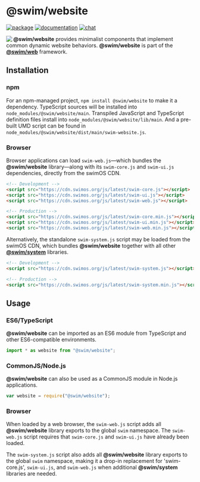 # @swim/website

[![package](https://img.shields.io/npm/v/@swim/website.svg)](https://www.npmjs.com/package/@swim/website)
[![documentation](https://img.shields.io/badge/doc-TypeDoc-blue.svg)](https://docs.swimos.org/js/latest/modules/_swim_website.html)
[![chat](https://img.shields.io/badge/chat-Gitter-green.svg)](https://gitter.im/swimos/community)

<a href="https://www.swimos.org"><img src="https://docs.swimos.org/readme/marlin-blue.svg" align="left"></a>

**@swim/website** provides minimalist components that implement common dynamic
website behaviors.  **@swim/website** is part of the
[**@swim/web**](https://github.com/swimos/swim/tree/master/swim-system-js/swim-web-js/@swim/web) framework.

## Installation

### npm

For an npm-managed project, `npm install @swim/website` to make it a dependency.
TypeScript sources will be installed into `node_modules/@swim/website/main`.
Transpiled JavaScript and TypeScript definition files install into
`node_modules/@swim/website/lib/main`.  And a pre-built UMD script can
be found in `node_modules/@swim/website/dist/main/swim-website.js`.

### Browser

Browser applications can load `swim-web.js`—which bundles the **@swim/website**
library—along with its `swim-core.js` and `swim-ui.js` dependencies, directly
from the swimOS CDN.

```html
<!-- Development -->
<script src="https://cdn.swimos.org/js/latest/swim-core.js"></script>
<script src="https://cdn.swimos.org/js/latest/swim-ui.js"></script>
<script src="https://cdn.swimos.org/js/latest/swim-web.js"></script>

<!-- Production -->
<script src="https://cdn.swimos.org/js/latest/swim-core.min.js"></script>
<script src="https://cdn.swimos.org/js/latest/swim-ui.min.js"></script>
<script src="https://cdn.swimos.org/js/latest/swim-web.min.js"></script>
```

Alternatively, the standalone `swim-system.js` script may be loaded
from the swimOS CDN, which bundles **@swim/website** together with all other
[**@swim/system**](https://github.com/swimos/swim/tree/master/swim-system-js/@swim/system)
libraries.

```html
<!-- Development -->
<script src="https://cdn.swimos.org/js/latest/swim-system.js"></script>

<!-- Production -->
<script src="https://cdn.swimos.org/js/latest/swim-system.min.js"></script>
```

## Usage

### ES6/TypeScript

**@swim/website** can be imported as an ES6 module from TypeScript and other
ES6-compatible environments.

```typescript
import * as website from "@swim/website";
```

### CommonJS/Node.js

**@swim/website** can also be used as a CommonJS module in Node.js applications.

```javascript
var website = require("@swim/website");
```

### Browser

When loaded by a web browser, the `swim-web.js` script adds all
**@swim/website** library exports to the global `swim` namespace.
The `swim-web.js` script requires that `swim-core.js` and `swim-ui.js`
have already been loaded.

The `swim-system.js` script also adds all **@swim/website** library exports
to the global `swim` namespace, making it a drop-in replacement for
'swim-core.js', `swim-ui.js`, and `swim-web.js` when additional
**@swim/system** libraries are needed.
